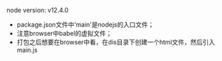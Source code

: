node version: v12.4.0

- package.json文件中'main'是nodejs的入口文件；
- 注意browser中babel的虚拟文件；
- 打包之后想要在browser中看，在dis目录下创建一个html文件，然后引入main.js
